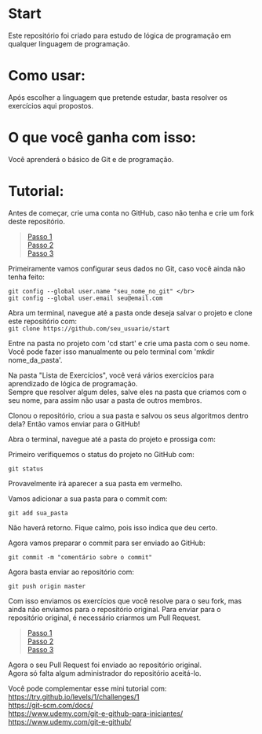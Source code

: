 # Start
Este repositório foi criado para estudo de lógica de programação em qualquer linguagem de programação.

# Como usar:
Após escolher a linguagem que pretende estudar, basta resolver os exercícios aqui propostos.

# O que você ganha com isso:
Você aprenderá o básico de Git e de programação.

# Tutorial:

Antes de começar, crie uma conta no GitHub, caso não tenha e crie um fork deste repositório.</br>
> [Passo 1](https://image.prntscr.com/image/B8GxcZ8-TyWWf82ki9C7aA.png)  
> [Passo 2](https://image.prntscr.com/image/bp_ntSvWREC6svCAjy8YmA.png)  
> [Passo 3](https://image.prntscr.com/image/Ed0ezZrmRfirfBYTVqY7Zg.png)  

Primeiramente vamos configurar seus dados no Git, caso você ainda não tenha feito:</br>
```
git config --global user.name "seu_nome_no_git" </br>
git config --global user.email seu@email.com
```

Abra um terminal, navegue até a pasta onde deseja salvar o projeto e clone este repositório com: </br>
`git clone https://github.com/seu_usuario/start`

Entre na pasta no projeto com 'cd start' e crie uma pasta com o seu nome. </br>
Você pode fazer isso manualmente ou pelo terminal com 'mkdir nome_da_pasta'.

Na pasta "Lista de Exercícios", você verá vários exercícios para aprendizado de lógica de programação. </br>
Sempre que resolver algum deles, salve eles na pasta que criamos com o seu nome, para assim não usar a pasta de outros membros.

Clonou o repositório, criou a sua pasta e salvou os seus algoritmos dentro dela? Então vamos enviar para o GitHub!

Abra o terminal, navegue até a pasta do projeto e prossiga com:

Primeiro verifiquemos o status do projeto no GitHub com:

`git status`

Provavelmente irá aparecer a sua pasta em vermelho.

Vamos adicionar a sua pasta para o commit com:

`git add sua_pasta`

Não haverá retorno. Fique calmo, pois isso indica que deu certo.

Agora vamos preparar o commit para ser enviado ao GitHub:

`git commit -m "comentário sobre o commit"`

Agora basta enviar ao repositório com:

`git push origin master`

Com isso enviamos os exercícios que você resolve para o seu fork, mas ainda não enviamos para o repositório original. 
Para enviar para o repositório original, é necessário criarmos um Pull Request.  
> [Passo 1](https://image.prntscr.com/image/tvrPY5fQQyaUt5vGGRaHJQ.png)  
> [Passo 2](https://image.prntscr.com/image/1XSM0WC1SfSjM9v3gJOuZg.png)  
> [Passo 3](https://image.prntscr.com/image/9UO2g0m2QYWOsgefFNThtg.png)

Agora o seu Pull Request foi enviado ao repositório original.  
Agora só falta algum administrador do repositório aceitá-lo. 


Você pode complementar esse mini tutorial com: </br>
https://try.github.io/levels/1/challenges/1 </br>
https://git-scm.com/docs/ </br>
https://www.udemy.com/git-e-github-para-iniciantes/ <br>
https://www.udemy.com/git-e-github/


